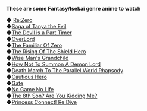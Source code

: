 **These are some Fantasy/Isekai genre anime to watch**

◆ [Re:Zero](https://anilist.co/anime/21355)\
◆[Saga of Tanya the Evil](https://anilist.co/anime/21613)\
◆[The Devil is a Part Timer](https://anilist.co/anime/15809)\
◆[OverLord](https://anilist.co/anime/20832)\
◆[The Familiar Of Zero](https://anilist.co/anime/1195)\
◆[The Rising Of The Shield Hero](https://anilist.co/anime/99263)\
◆[Wise Man's Grandchild](https://anilist.co/anime/100112)\
◆[How Not To Summon A Demon Lord](https://anilist.co/anime/101004)\
◆[Death March To The Parallel World Rhapsody](https://anilist.co/anime/97907)\
◆[Cautious Hero](https://anilist.co/anime/105156)\
◆[Gate](https://anilist.co/anime/20994)\
◆[No Game No Life](https://anilist.co/anime/19815)\
◆[The 8th Son? Are You Kidding Me?](https://anilist.co/anime/106319)\
◆[Princess Connect! Re:Dive](https://anilist.co/anime/107871)

